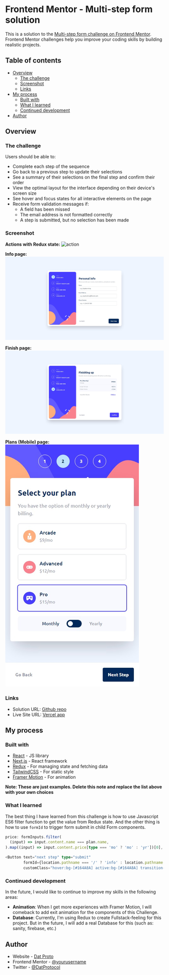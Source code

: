 # Frontend Mentor - Multi-step form solution

This is a solution to
the [Multi-step form challenge on Frontend Mentor](https://www.frontendmentor.io/challenges/multistep-form-YVAnSdqQBJ).
Frontend Mentor challenges help you improve your coding skills by building realistic projects.

## Table of contents

- [Overview](#overview)
    - [The challenge](#the-challenge)
    - [Screenshot](#screenshot)
    - [Links](#links)
- [My process](#my-process)
    - [Built with](#built-with)
    - [What I learned](#what-i-learned)
    - [Continued development](#continued-development)
- [Author](#author)

## Overview

### The challenge

Users should be able to:

- Complete each step of the sequence
- Go back to a previous step to update their selections
- See a summary of their selections on the final step and confirm their order
- View the optimal layout for the interface depending on their device's screen size
- See hover and focus states for all interactive elements on the page
- Receive form validation messages if:
    - A field has been missed
    - The email address is not formatted correctly
    - A step is submitted, but no selection has been made

### Screenshot

**Actions with Redux state:**
![action](/public/screenshots/form-chal-mobile-actions.gif)

**Info page:**
![info desktop](/public/screenshots/info-desktop.png)

**Finish page:**
![finish desktop](/public/screenshots/finish-desktop.png)

**Plans (Mobile) page:**
![plans mobile](/public/screenshots/plans-mobile.png)

### Links

- Solution URL: [Github repo](https://github.com/datproto/datproto-chal_multistep-form)
- Live Site URL: [Vercel app](https://datproto-chal-multistep-form.vercel.app/)

## My process

### Built with

- [React](https://reactjs.org/) - JS library
- [Next.js](https://nextjs.org/) - React framework
- [Redux](https://redux.js.org/) - For managing state and fetching data
- [TailwindCSS](https://tailwindcss.com/) - For static style
- [Framer Motion](https://www.framer.com/motion/) - For animation

**Note: These are just examples. Delete this note and replace the list above with your own choices**

### What I learned

The best thing I have learned from this challenge is how to use Javascript ES6 filter function to get the value from
Redux state.
And the other thing is how to use `formId` to trigger form submit in child Form components.

```typescript jsx
price: formInputs.filter(
  (input) => input.content.name === plan.name,
).map((input) => input.content.price[type === 'mo' ? 'mo' : 'yr'])[0],
```

```typescript jsx
<Button text="next step" type="submit"
        formId={location.pathname === '/' ? 'info' : location.pathname.substring(1)}
        customClass="hover:bg-[#164A8A] active:bg-[#164A8A] transition-all"/>
```

### Continued development

In the future, I would like to continue to improve my skills in the following areas:

- **Animation**: When I get more experiences with Framer Motion, I will comeback to add exit animation for the
  components of this Challenge.
- **Database**: Currently, I'm using Redux to create Fullstack-feeling for this project. But in the future, I will add a
  real Database for this (such as: sanity, firebase, etc.)

## Author

- Website - [Dat Proto](https://www.datproto.com)
- Frontend Mentor - [@yourusername](https://www.frontendmentor.io/profile/datproto)
- Twitter - [@DatProtocol](https://twitter.com/DatProtocol)
